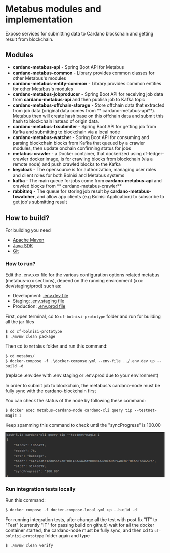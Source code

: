 # Metabus modules and implementation

Expose services for submitting data to Cardano blockchain and getting result from blockchain.

## Modules

* **cardano-metabus-api** - Spring Boot API for Metabus
* **cardano-metabus-common** - Library provides common classes for other Metabus's modules
* **cardano-metabus-entity-common** - Library provides common entities for other Metabus's modules
* **cardano-metabus-jobproducer** - Spring Boot API for receiving job data from **cardano-metabus-api** and then publish
  job to Kafka topic
* **cardano-metabus-offchain-storage** - Store offchain data that extracted from job data (original data comes from **
  cardano-metabus-api**). Metabus then will create hash base on this offchain data and submit this hash to blockchain
  instead of origin data.
* **cardano-metabus-txsubmiter** - Spring Boot API for getting job from Kafka and submitting to blockchain via a local
  node
* **cardano-metabus-watcher** - Spring Boot API for consuming and parsing blockchain blocks from Kafka that queued by a
  crawler modules, then update onchain confirming status for jobs
* **metabus-crawler** - a Docker container, that dockerized using cf-ledger-crawler docker image, is for
  crawling blocks from blockchain (via a remote node) and push crawled blocks to the Kafka
* **keycloak** - The opensource is for authorization, managing user roles and client roles for both Bolnisi and Metabus
  systems
* **kafka** - The main queue for jobs come from **cardano-metabus-api** and crawled blocks from **
  cardano-metabus-crawler**
* **rabbitmq** - The queue for storing job result by **cardano-metabus-txwatcher**, and allow app clients (e.g Bolnisi
  Application) to subscribe to get job's submitting result

## How to build?

For building you need

- [Apache Maven](https://maven.apache.org/)
- [Java SDK](https://adoptium.net/installation/)
- [Git](https://git-scm.com/)

### How to run?

Edit the .env.xxx file for the various configuration options related metabus (metabus-xxx sections), depend on the
running environment (xxx: dev/staging/prod) such as:

- Development: [.env.dev file](../.env.dev)
- Staging: [.env.staging file](../.env.staging)
- Production: [.env.prod file](../.env.prod)

First, open terminal, cd to `cf-bolnisi-prototype` folder and run for building all the jar files

```console
$ cd cf-bolnisi-prototype
$ ./mvnw clean package
```

Then cd to `metabus` folder and run this command:

```console
$ cd metabus/
$ docker-compose -f .\docker-compose.yml --env-file ../.env.dev up --build -d
```

(replace .env.dev with .env.staging or .env.prod due to your environment)

In order to submit job to blockchain, the metabus's cardano-node must be fully sync with the cardano-blockchain first

You can check the status of the node by following these command:

```
$ docker exec metabus-cardano-node cardano-cli query tip --testnet-magic 1
```

Keep spamming this command to check until the "syncProgress" is 100.00

![img.png](syncProcess.png)

### Run integration tests locally

Run this command:

```
$ docker compose -f docker-compose-local.yml up --build -d
```

For running integration tests, after change all the test with post fix "IT" to "Test" (currently "IT" for passing build
on github) wait for all the docker container started, the cardano-node must be fully sync, and then cd to
`cf-bolnisi-prototype` folder again and type

```console
$ ./mvnw clean verify
```
